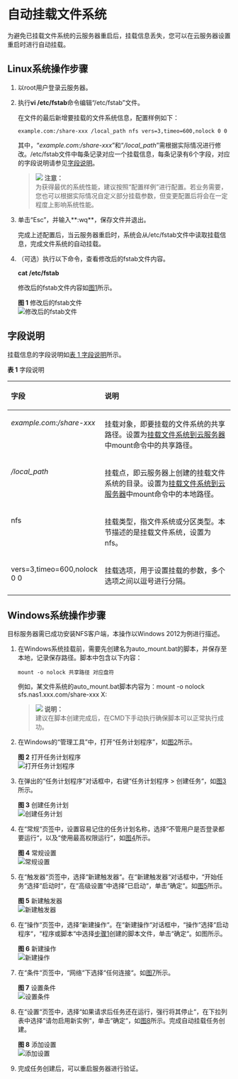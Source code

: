 # 自动挂载文件系统<a name="ZH-CN_TOPIC_0072155931"></a>

为避免已挂载文件系统的云服务器重启后，挂载信息丢失，您可以在云服务器设置重启时进行自动挂载。

## Linux系统操作步骤<a name="section38954620214447"></a>

1.  以root用户登录云服务器。
2.  执行**vi /etc/fstab**命令编辑“/etc/fstab”文件。

    在文件的最后新增要挂载的文件系统信息，配置样例如下：

    ```
    example.com:/share-xxx /local_path nfs vers=3,timeo=600,nolock 0 0
    ```

    其中，“_example.com:/share-xxx_”和“_/local\_path_”需根据实际情况进行修改。/etc/fstab文件中每条记录对应一个挂载信息，每条记录有6个字段，对应的字段说明请参见[字段说明](#section241009011643)。

    >![](public_sys-resources/icon-notice.gif) **注意：**   
    >为获得最优的系统性能，建议按照“配置样例”进行配置。若业务需要，您也可以根据实际情况自定义部分挂载参数，但变更配置后将会在一定程度上影响系统性能。  

3.  单击“Esc”，并输入**:wq**，保存文件并退出。

    完成上述配置后，当云服务器重启时，系统会从/etc/fstab文件中读取挂载信息，完成文件系统的自动挂载。

4.  （可选）执行以下命令，查看修改后的fstab文件内容。

    **cat /etc/fstab**

    修改后的fstab文件内容如[图1](#fig1023252822220)所示。

    **图 1**  修改后的fstab文件<a name="fig1023252822220"></a>  
    ![](figures/修改后的fstab文件.png "修改后的fstab文件")


## 字段说明<a name="section241009011643"></a>

挂载信息的字段说明如[表 1 字段说明](#table215511301179)所示。

**表 1**  字段说明

<a name="table215511301179"></a>
<table><thead align="left"><tr id="zh-cn_topic_0072155931_row1990488511206"><th class="cellrowborder" valign="top" width="20%" id="mcps1.2.3.1.1"><p id="zh-cn_topic_0072155931_p168295211206"><a name="zh-cn_topic_0072155931_p168295211206"></a><a name="zh-cn_topic_0072155931_p168295211206"></a>字段</p>
</th>
<th class="cellrowborder" valign="top" width="80%" id="mcps1.2.3.1.2"><p id="zh-cn_topic_0072155931_p210146111206"><a name="zh-cn_topic_0072155931_p210146111206"></a><a name="zh-cn_topic_0072155931_p210146111206"></a>说明</p>
</th>
</tr>
</thead>
<tbody><tr id="zh-cn_topic_0072155931_row3037087111206"><td class="cellrowborder" valign="top" width="20%" headers="mcps1.2.3.1.1 "><p id="zh-cn_topic_0072155931_p4412150111206"><a name="zh-cn_topic_0072155931_p4412150111206"></a><a name="zh-cn_topic_0072155931_p4412150111206"></a><em id="i4077341814844"><a name="i4077341814844"></a><a name="i4077341814844"></a>example.com:/share-xxx</em></p>
</td>
<td class="cellrowborder" valign="top" width="80%" headers="mcps1.2.3.1.2 "><p id="zh-cn_topic_0072155931_p1707183511206"><a name="zh-cn_topic_0072155931_p1707183511206"></a><a name="zh-cn_topic_0072155931_p1707183511206"></a>挂载对象，即要挂载的文件系统的共享路径。设置为<a href="https://support.huaweicloud.com/qs-sfs/zh-cn_topic_0034428728.html" target="_blank" rel="noopener noreferrer">挂载文件系统到云服务器</a>中mount命令中的共享路径。</p>
</td>
</tr>
<tr id="zh-cn_topic_0072155931_row3259701211206"><td class="cellrowborder" valign="top" width="20%" headers="mcps1.2.3.1.1 "><p id="zh-cn_topic_0072155931_p2311233111206"><a name="zh-cn_topic_0072155931_p2311233111206"></a><a name="zh-cn_topic_0072155931_p2311233111206"></a><em id="i272352251490"><a name="i272352251490"></a><a name="i272352251490"></a>/local_path</em></p>
</td>
<td class="cellrowborder" valign="top" width="80%" headers="mcps1.2.3.1.2 "><p id="zh-cn_topic_0072155931_p6015955111206"><a name="zh-cn_topic_0072155931_p6015955111206"></a><a name="zh-cn_topic_0072155931_p6015955111206"></a>挂载点，即云服务器上创建的挂载文件系统的目录。设置为<a href="https://support.huaweicloud.com/qs-sfs/zh-cn_topic_0034428728.html" target="_blank" rel="noopener noreferrer">挂载文件系统到云服务器</a>中mount命令中的本地路径。</p>
</td>
</tr>
<tr id="zh-cn_topic_0072155931_row2074966211206"><td class="cellrowborder" valign="top" width="20%" headers="mcps1.2.3.1.1 "><p id="zh-cn_topic_0072155931_p300108911206"><a name="zh-cn_topic_0072155931_p300108911206"></a><a name="zh-cn_topic_0072155931_p300108911206"></a>nfs</p>
</td>
<td class="cellrowborder" valign="top" width="80%" headers="mcps1.2.3.1.2 "><p id="zh-cn_topic_0072155931_p4176163611206"><a name="zh-cn_topic_0072155931_p4176163611206"></a><a name="zh-cn_topic_0072155931_p4176163611206"></a>挂载类型，指文件系统或分区类型。本节描述的是挂载文件系统，设置为nfs。</p>
</td>
</tr>
<tr id="zh-cn_topic_0072155931_row4391735511206"><td class="cellrowborder" valign="top" width="20%" headers="mcps1.2.3.1.1 "><p id="p34504224917"><a name="p34504224917"></a><a name="p34504224917"></a>vers=3,timeo=600,nolock 0 0</p>
</td>
<td class="cellrowborder" valign="top" width="80%" headers="mcps1.2.3.1.2 "><p id="zh-cn_topic_0072155931_p4341916611206"><a name="zh-cn_topic_0072155931_p4341916611206"></a><a name="zh-cn_topic_0072155931_p4341916611206"></a>挂载选项，用于设置挂载的参数，多个选项之间以逗号进行分隔。</p>
</td>
</tr>
</tbody>
</table>

## Windows系统操作步骤<a name="section6323162217518"></a>

目标服务器需已成功安装NFS客户端，本操作以Windows 2012为例进行描述。

1.  <a name="li1042224313429"></a>在Windows系统挂载前，需要先创建名为auto\_mount.bat的脚本，并保存至本地，记录保存路径。脚本中包含以下内容：

    ```
    mount -o nolock 共享路径 对应盘符
    ```

    例如，某文件系统的auto\_mount.bat脚本内容为：mount -o nolock sfs.nas1.xxx.com/share-xxx X:

    >![](public_sys-resources/icon-note.gif) **说明：**   
    >建议在脚本创建完成后，在CMD下手动执行确保脚本可以正常执行成功。  

2.  在Windows的“管理工具”中，打开“任务计划程序”，如[图2](#fig11834195416)所示。

    **图 2**  打开任务计划程序<a name="fig11834195416"></a>  
    ![](figures/打开任务计划程序.png "打开任务计划程序")

3.  在弹出的“任务计划程序”对话框中，右键“任务计划程序 \> 创建任务“，如[图3](#fig95891018)所示。

    **图 3**  创建任务计划<a name="fig95891018"></a>  
    ![](figures/创建任务计划.png "创建任务计划")

4.  在“常规“页签中，设置容易记住的任务计划名称，选择“不管用户是否登录都要运行“，以及“使用最高权限运行“，如[图4](#fig166981431099)所示。

    **图 4**  常规设置<a name="fig166981431099"></a>  
    ![](figures/常规设置.png "常规设置")

5.  在“触发器“页签中，选择“新建触发器“。在“新建触发器“对话框中，“开始任务“选择“启动时“，在“高级设置“中选择“已启动“，单击“确定“。如[图5](#fig141511929184513)所示。

    **图 5**  新建触发器<a name="fig141511929184513"></a>  
    ![](figures/新建触发器.png "新建触发器")

6.  在“操作“页签中，选择“新建操作“。在“新建操作“对话框中，“操作“选择“启动程序“，“程序或脚本“中选择[步骤1](#li1042224313429)创建的脚本文件，单击“确定“。如图所示。

    **图 6**  新建操作<a name="fig3164102110915"></a>  
    ![](figures/新建操作.png "新建操作")

7.  在“条件“页签中，“网络“下选择“任何连接“。如[图7](#fig756518450203)所示。

    **图 7**  设置条件<a name="fig756518450203"></a>  
    ![](figures/设置条件.png "设置条件")

8.  在“设置“页签中，选择“如果请求后任务还在运行，强行将其停止“，在下拉列表中选择“请勿启用新实例“，单击“确定“，如[图8](#fig2027211218315)所示。完成自动挂载任务创建。

    **图 8**  添加设置<a name="fig2027211218315"></a>  
    ![](figures/添加设置.png "添加设置")

9.  完成任务创建后，可以重启服务器进行验证。


